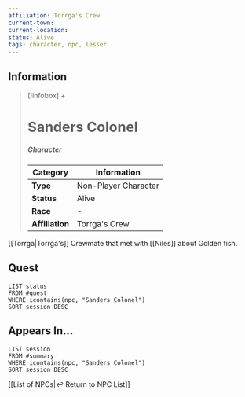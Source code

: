 ```yaml
---
affiliation: Torrga's Crew
current-town: 
current-location: 
status: Alive
tags: character, npc, lesser
---
```


## Information
> [!infobox] +
> # Sanders Colonel
> ##### Character
> | Category | Information |
> | ---- | ---- |
> | **Type** | Non-Player Character |
> | **Status** | Alive |
> | **Race** | - |
> | **Affiliation** | Torrga's Crew |

[[Torrga|Torrga's]] Crewmate that met with [[Niles]] about Golden fish.

## Quest

```dataview
LIST status
FROM #quest 
WHERE icontains(npc, "Sanders Colonel")
SORT session DESC
```

## Appears In...
```dataview
LIST session
FROM #summary
WHERE icontains(npc, "Sanders Colonel")
SORT session DESC
```

[[List of NPCs|↩️ Return to NPC List]]